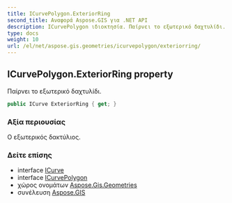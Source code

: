 ```yaml
---
title: ICurvePolygon.ExteriorRing
second_title: Αναφορά Aspose.GIS για .NET API
description: ICurvePolygon ιδιοκτησία. Παίρνει το εξωτερικό δαχτυλίδι.
type: docs
weight: 10
url: /el/net/aspose.gis.geometries/icurvepolygon/exteriorring/
---
```

## ICurvePolygon.ExteriorRing property

Παίρνει το εξωτερικό δαχτυλίδι.

```csharp
public ICurve ExteriorRing { get; }
```

### Αξία περιουσίας

Ο εξωτερικός δακτύλιος.

### Δείτε επίσης

* interface [ICurve](../../icurve/)
* interface [ICurvePolygon](../)
* χώρος ονομάτων [Aspose.Gis.Geometries](../../icurvepolygon/)
* συνέλευση [Aspose.GIS](../../../)


